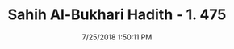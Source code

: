 ---
title        : "Sahih Al-Bukhari Hadith - 1. 475"
date         : 7/25/2018 1:50:11 PM
draft        : false
type         : "hadith"
layout       : "hadith"
BookCode     : "SHB"
VolumeNumber : "1"
HadithNumber : "475"
categories  :  ["Musalla-The distance between the praying person and the Sutra"]
tags  :  ["Sahl (bin Sad)"]
---